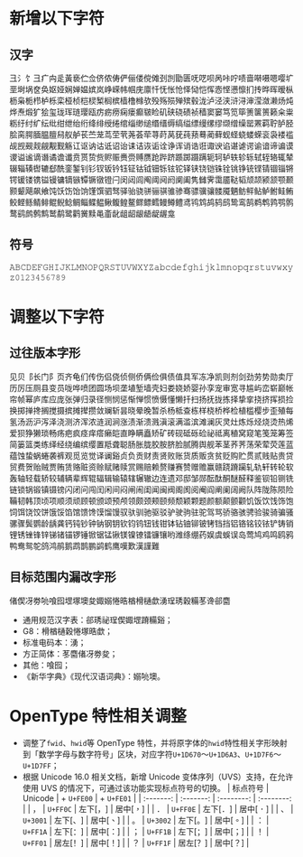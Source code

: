 # 新增以下字符 
## 汉字 
彐氵饣⼹疒禸辵黃亵伫佥侪侬俦俨俪偻傥傩刭剀勖匮呒呓呗呙咔咛啧啬啭嗫嗯嘤圹垩埘埚奁奂妪娅娴婵媪嫔岚峥嵘帏帼庑廪忏怃怅怆怿恸恺恽悫悭懑懔扪抟晔晖暧枞枥枭栀栉栌栎栾桠桢桤棂椠榈槟樯橹橼欤殁殇殒殚殡毂泷泸泾浃浒浔渖滢潋濑炀炖烨焘煅犷狯玺珑珲琏璎瓯疠疬痨痫瘘癫皲睑矶硖硗碛祯穑窦窭笃笕筚箦箧篑籁籴粜粝纡纣纩纭纰绀绁绐绗绛绯绶绻绾缁缈缒缗缙缛缟缢缥缦缧缪缬缯缲罂罴羁聍胪胫脍脔腭腼腽膻舄舣舻苌苎茏茑茔茕荛荟荦荨莳莴莸莼蓣蓦蔺藓蚬蛏蛲蝼蝾衮袅褛褴觇觊觋觌觎觏觐觞讧讴讷诂诋诏诒诔诘诙诟诠诤诨诮诰诳诹谀谄谌谑谔谕谙谛谝谟谡谥谧谪谮谲谵谶贲贳贽赀赆赈赉赍赙赝跄跸跻踬踯蹑蹒轭轲轳轶轸轹轼轾辂辄辇辍辎辏辔辘郄酰銮錾钊钐钗钣钤钰钲钴钺钿铄铉铊铎铗铙铠铢铨铫铮铳铿锖锢锱锵锷锾镂镌镒镘镛镝镞镡镢镦镫闩闵闼闾阄阈阋阏阒阖隽雠霁霭靥鞑韬颃颉颍颔颚颞颢颦飓飙飨饨饫饬饴饷馑馔驷驽驿骀骁骈骊骐骓骖骞骠骥骧髅魇魉鲂鲆鲇鲈鲋鲑鲔鲛鲣鲧鲭鲱鲲鲵鲶鲷鲻鲽鳁鳅鳆鳇鳌鳏鳔鳕鳗鳟鳢鸢鸨鸩鸪鸫鸱鸷鸾鹄鹈鹎鹑鹗鹘鹜鹞鹧鹩鹪鹫鹬鹭鹳黉黩黾齑龀龃龆龈龉龊龌龛

## 符号
𝙰𝙱𝙲𝙳𝙴𝙵𝙶𝙷𝙸𝙹𝙺𝙻𝙼𝙽𝙾𝙿𝚀𝚁𝚂𝚃𝚄𝚅𝚆𝚇𝚈𝚉𝚊𝚋𝚌𝚍𝚎𝚏𝚐𝚑𝚒𝚓𝚔𝚕𝚖𝚗𝚘𝚙𝚚𝚛𝚜𝚝𝚞𝚟𝚠𝚡𝚢𝚣𝟶𝟷𝟸𝟹𝟺𝟻𝟼𝟽𝟾𝟿

# 调整以下字符 
## 过往版本字形 
见贝⻏长门阝页齐龟们传伤侣侥侦侧侨俩俭俱债值具军冻净凯则剂剑劲劳势勋卖厅历厉压厕县变员咙哗喷团圆场坝垄埴堑墙壳妇娄娆娇婴孙孪宠审宽寻尴屿峦崭巅帐帘帧幂庐库应庞张弹归录径恻悯惩惭惮惯愤慑懂懒扦扫扬抚拢拣择挚挛挠挤挥损捡换掷掸搀搁搅摄摈摊撵攒敛斓斩昙晓晕晚暂杀杨柢查栋样桡桥桦检植槛樱步歪殖每氢汤沥沪泻泽浇测济浑浓涟润涧涨渍渐溃溅滇滚满滥滨滩澜灰灵灶炼烁烃烧烫热烯爱狈狰獭琐畅疡疤疯痉痒瘩癞皑直睁瞒矗矫矿砖砚砥砾硷祕祗离稙窝窥笔笺笼筹签简篓篮类练绎经绕编缤缨置羝聋聪肠胀胧胶胺脐脸腻腾舆舰苯茎荞荠荡荣荤荧莲蓝蕴蚀蛰蜗蜷袭裤观觅览觉译谰谿贞负贡财责贤败账货质贩贪贫贬购贮贯贰贱贴贵贷贸费贺贻贼贾贿赁赂赃资赊赋赌赎赏赐赔赖赘赚赛赞赠赡赢赣跷蹐躏轧轨轩转轮软轰轴轻载轿较辅辆辈辉辊辐辑输辕辖辗辙边连遗邓邸邹郧酝酞酮醚醛释鉴钡铅铡铣链锁锅锻镇镊镑闪闭问闯闰闲间闷闸闹闺闻闽阀阁阂阅阉阎阐阑阔阙队阵陇陈陨险鞴韧韩顶顷项顺须顽顾顿颁颂预颅领颇颈颊颐频颓颖颗题颜额颠颤颧饥饭饮饯饰饱饲饵饶饺饼饿馁馅馆馈馋馍馏馒驭驮驯驰驱驳驴驶驹驻驼驾骂骄骆骇骋验骏骑骗骚骡骤鬓鹦龄龋龚钙钝钞钟钠钢钥钦钧钨钮钱钳钵钻铀铆铍铐铛挡铝铬铭铰铱铲铸销锂锈锉锋锌锑锗锚锣锤锨锯锰锹镁镍镣镭镰镶哟潍绦绷药娱虞蜈误岛莺鸠鸡鸣鸥鸦鸭鸯鸳鸵鸽鸿鹃鹅鹉鹊鹏鹢鹤鹰嘆歎漢謹難

## 目标范围内漏改字形 
 偖偰冴劵喨喰囮堽塚墺夋娵嫋惓晧楢榾樋歔湧珵琇穀糒苳谗郤麕
 
 - 通用规范汉字表：郤琇祕珵偰娵堽蹐糒谿； 
 - G8：榾楢樋穀惓塚晧歔； 
 - 标准电码本：湧； 
 - 方正简体：苳麕偖冴劵夋； 
 - 其他：喰囮； 
 - 《新华字典》《现代汉语词典》：嫋喨墺。

# OpenType 特性相关调整 
- 调整了`fwid`、`hwid`等 OpenType 特性，并将原字体的`hwid`特性相关字形映射到「数学字母与数字符号」区块，对应字符`U+1D670`～`U+1D6A3`、`U+1D7F6`～`U+1D7FF`； 
- 根据 Unicode 16.0 相关文档，新增 Unicode 变体序列（UVS）支持，在允许使用 UVS 的情况下，可通过该功能实现标点符号的切换。
    | 标点符号 | Unicode | + `U+FE00` | + `U+FE01` | 
    | :-------: | :-------: | :--------: | :--------: | 
    | ， | `U+FF0C` | 左下[，︀] | 居中[，︁] |
    | ． | `U+FF0E` | 左下[．︀] | 居中[．︁] |
    | 、 | `U+3001` | 左下[、︀] | 居中[、︁] |
    | 。 | `U+3002` | 左下[。︀] | 居中[。︁] |
    | ： | `U+FF1A` | 左下[：︀] | 居中[：︁] |
    | ； | `U+FF1B` | 左下[；︀] | 居中[；︁] |
    | ！ | `U+FF01` | 居左[！︀] | 居中[！︁] |
    | ？ | `U+FF1F` | 居左[？︀] | 居中[？︁] |
  
